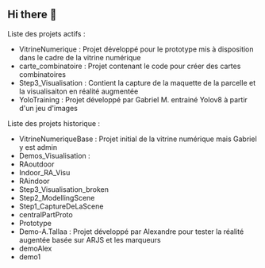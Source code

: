 ## Hi there 👋

Liste des projets actifs : 
- VitrineNumerique : Projet développé pour le prototype mis à disposition dans le cadre de la vitrine numérique 
- carte_combinatoire : Projet contenant le code pour créer des cartes combinatoires
- Step3_Visualisation : Contient la capture de la maquette de la parcelle et la visualisaiton en réalité augmentée
- YoloTraining : Projet développé par Gabriel M. entrainé Yolov8 à partir d'un jeu d'images

Liste des projets historique : 
- VitrineNumeriqueBase : Projet initial de la vitrine numérique mais Gabriel y est admin
- Demos_Visualisation : 
- RAoutdoor
- Indoor_RA_Visu
- RAindoor 
- Step3_Visualisation_broken 
- Step2_ModellingScene
- Step1_CaptureDeLaScene 
- centralPartProto 
- Prototype 
- Demo-A.Tallaa : Projet développé par Alexandre pour tester la réalité augentée basée sur ARJS et les marqueurs
- demoAlex
- demo1

<!--

**Here are some ideas to get you started:**

🙋‍♀️ A short introduction - what is your organization all about?
🌈 Contribution guidelines - how can the community get involved?
👩‍💻 Useful resources - where can the community find your docs? Is there anything else the community should know?
🍿 Fun facts - what does your team eat for breakfast?
🧙 Remember, you can do mighty things with the power of [Markdown](https://docs.github.com/github/writing-on-github/getting-started-with-writing-and-formatting-on-github/basic-writing-and-formatting-syntax)
-->
